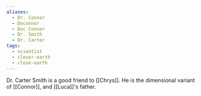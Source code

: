 ```yaml
---
aliases:
  - Dr. Connor
  - Doconnor
  - Doc Connor
  - Dr. Smith
  - Dr. Carter
tags:
  - scientist
  - closer-earth
  - close-earth
---
```

Dr. Carter Smith is a good friend to [[Chrys]]. He is the dimensional variant of [[Connor]], and [[Luca]]'s father.